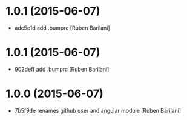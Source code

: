 # 1.0.1 (2015-06-07)

- adc5e1d add .bumprc [Ruben Barilani]


# 1.0.1 (2015-06-07)

- 902deff add .bumprc [Ruben Barilani]


# 1.0.0 (2015-06-07)

- 7b5f9de renames github user and angular module [Ruben Barilani]
